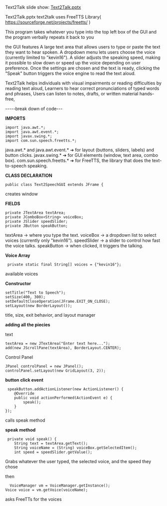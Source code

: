 
Text2Talk slide show: [Text2Talk.pptx](https://github.com/user-attachments/files/19788510/Text2Talk.pptx)

Text2Talk.pptx text2talk uses FreeTTS Library( https://sourceforge.net/projects/freetts/ )

This program takes whatever you type into the top left box of the GUI and the program verbally repeats it back to you

the GUI features A large text area that allows users to type or paste the text they want to hear spoken. A dropdown menu lets users choose the voice (currently limited to "kevin16"). A slider adjusts the speaking speed, making it possible to slow down or speed up the voice depending on user preference. Once the settings are chosen and the text is ready, clicking the "Speak" button triggers the voice engine to read the text aloud.

Text2Talk helps individuals with visual impairments or reading difficulties by reading text aloud, Learners to hear correct pronunciations of typed words and phrases, Users can listen to notes, drafts, or written material hands-free,


-----break down of code--- 

**IMPORTS**

    import java.awt.*;
    import java.awt.event.*;
    import javax.swing.*;
    import com.sun.speech.freetts.*;

  java.awt.* and java.awt.event.* ➔ for layout (buttons, sliders, labels) and button clicks.
  javax.swing.* ➔ for GUI elements (window, text area, combo box).
  com.sun.speech.freetts.* ➔ for FreeTTS, the library that does the text-to-speech speaking.


**CLASS DECLARATION**

    public class Text2SpeechGUI extends JFrame {

  creates window 


**FIELDS**

    private JTextArea textArea;
    private JComboBox<String> voiceBox;
    private JSlider speedSlider;
    private JButton speakButton;

  textArea → where you type the text.
  voiceBox → a dropdown list to select voices (currently only "kevin16").
  speedSlider → a slider to control how fast the voice talks.
  speakButton → when clicked, it triggers the talking.

 **Voice Array**

     private static final String[] voices = {"kevin16"};

  available voices

**Constructor**

    setTitle("Text to Speech");
    setSize(400, 300);
    setDefaultCloseOperation(JFrame.EXIT_ON_CLOSE);
    setLayout(new BorderLayout());

  title, size, exit behavior, and layout manager


  **adding all the piecies**

  text
      
    textArea = new JTextArea("Enter text here...");
    add(new JScrollPane(textArea), BorderLayout.CENTER);

  Control Panel

    JPanel controlPanel = new JPanel();
    controlPanel.setLayout(new GridLayout(3, 2));

 **button click event**

     speakButton.addActionListener(new ActionListener() {
        @Override
        public void actionPerformed(ActionEvent e) {
            speak();
        }
    });

  calls speak method

 **speak method**

     private void speak() {
        String text = textArea.getText();
        String voiceName = (String) voiceBox.getSelectedItem();
        int speed = speedSlider.getValue();

  Grabs whatever the user typed, the selected voice, and the speed they chose

  then 

      VoiceManager vm = VoiceManager.getInstance();
    Voice voice = vm.getVoice(voiceName);

  asks FreeTTs for the voices



  
      



  

  




